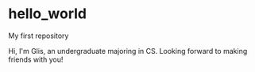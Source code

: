 # hello_world
My first repository

Hi, I'm Glis, an undergraduate majoring in CS.
Looking forward to making friends with you!
